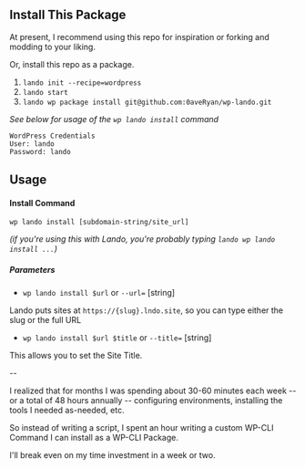 ## Install This Package

At present, I recommend using this repo for inspiration or forking and modding to your liking.

Or, install this repo as a package.

1. `lando init --recipe=wordpress`
2. `lando start`
3. `lando wp package install git@github.com:0aveRyan/wp-lando.git`

_See below for usage of the `wp lando install` command_

```
WordPress Credentials
User: lando
Password: lando
```

## Usage

#### Install Command

`wp lando install [subdomain-string/site_url]`

_(if you're using this with Lando, you're probably typing `lando wp lando install ...`)_

##### Parameters

* `wp lando install $url` or `--url=` [string]

Lando puts sites at `https://{slug}.lndo.site`, so you can type either the slug or the full URL 

* `wp lando install $url $title` or `--title=` [string]

This allows you to set the Site Title.

--

I realized that for months I was spending about 30-60 minutes each week -- or a total of 48 hours annually -- configuring environments, installing the tools I needed as-needed, etc.

So instead of writing a script, I spent an hour writing a custom WP-CLI Command I can install as a WP-CLI Package.

I'll break even on my time investment in a week or two.

